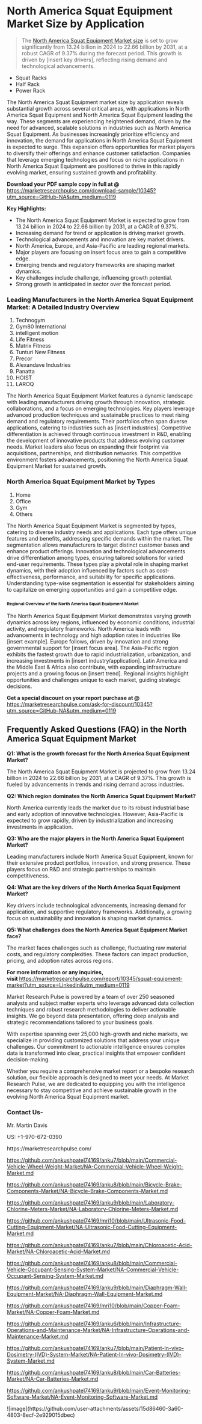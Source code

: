 <h1>North America Squat Equipment Market&nbsp;Size by Application</h1><blockquote><p>The <a href="https://marketresearchpulse.com/download-sample/10345?utm_source=GitHub-NA&amp;utm_medium=0119">North America Squat Equipment Market size</a> is set to grow significantly from 13.24 billion in 2024 to 22.66 billion by 2031, at a robust CAGR of 9.37% during the forecast period. This growth is driven by [insert key drivers], reflecting rising demand and technological advancements.</p></blockquote><ul><li>Squat Racks<li> Half Rack<li> Power Rack</li></ul><p>The North America Squat Equipment market size by application reveals substantial growth across several critical areas, with applications in North America Squat Equipment and North America Squat Equipment leading the way. These segments are experiencing heightened demand, driven by the need for advanced, scalable solutions in industries such as North America Squat Equipment. As businesses increasingly prioritize efficiency and innovation, the demand for applications in North America Squat Equipment is expected to surge. This expansion offers opportunities for market players to diversify their offerings and enhance customer satisfaction. Companies that leverage emerging technologies and focus on niche applications in North America Squat Equipment are positioned to thrive in this rapidly evolving market, ensuring sustained growth and profitability.</p><p><strong>Download your PDF sample copy in full at @ </strong><a href="https://marketresearchpulse.com/download-sample/10345?utm_source=GitHub-NA&amp;utm_medium=0119">https://marketresearchpulse.com/download-sample/10345?utm_source=GitHub-NA&amp;utm_medium=0119</a></p><p><strong>Key Highlights: </strong></p><ul><li>The North America Squat Equipment Market is expected to grow from 13.24 billion in 2024 to 22.66 billion by 2031, at a CAGR of 9.37%.</li><li>Increasing demand for trend or application is driving market growth.</li><li>Technological advancements and innovation are key market drivers.</li><li>North America, Europe, and Asia-Pacific are leading regional markets.</li><li>Major players are focusing on insert focus area to gain a competitive edge.</li><li>Emerging trends and regulatory frameworks are shaping market dynamics.</li><li>Key challenges include challenge, influencing growth potential.</li><li>Strong growth is anticipated in sector over the forecast period.</li></ul><h3>Leading Manufacturers in the North America Squat Equipment Market: A Detailed Industry Overview</h3><ol><li>Technogym</li><li>Gym80 International</li><li>intelligent motion</li><li>Life Fitness</li><li>Matrix Fitness</li><li>Tunturi New Fitness</li><li>Precor</li><li>Alexandave Industries</li><li>Panatta</li><li>HOIST</li><li>LAROQ</li></ol><div class="flex max-w-full flex-col flex-grow"><div class="min-h-8 text-message flex w-full flex-col items-end gap-2 whitespace-normal break-words [.text-message+&amp;]:mt-5" dir="auto" data-message-author-role="assistant" data-message-id="fd8432e4-4910-450d-b182-61b7bfb0a01f" data-message-model-slug="gpt-4o"><div class="flex w-full flex-col gap-1 empty:hidden first:pt-[3px]"><div class="markdown prose w-full break-words dark:prose-invert light"><p>The North America Squat Equipment Market features a dynamic landscape with leading manufacturers driving growth through innovation, strategic collaborations, and a focus on emerging technologies. Key players leverage advanced production techniques and sustainable practices to meet rising demand and regulatory requirements. Their portfolios often span diverse applications, catering to industries such as [insert industries]. Competitive differentiation is achieved through continuous investment in R&amp;D, enabling the development of innovative products that address evolving customer needs. Market leaders also focus on expanding their footprint via acquisitions, partnerships, and distribution networks. This competitive environment fosters advancements, positioning the North America Squat Equipment Market for sustained growth.</p></div></div></div></div><h3>North America Squat Equipment Market by Types</h3><ol><li>Home<li> Office<li> Gym<li> Others</li></ol><div class="flex max-w-full flex-col flex-grow"><div class="min-h-8 text-message flex w-full flex-col items-end gap-2 whitespace-normal break-words [.text-message+&amp;]:mt-5" dir="auto" data-message-author-role="assistant" data-message-id="084470be-0bb7-4664-bddf-5156b4f41249" data-message-model-slug="gpt-4o-mini"><div class="flex w-full flex-col gap-1 empty:hidden first:pt-[3px]"><div class="markdown prose w-full break-words dark:prose-invert light"><p>The North America Squat Equipment Market is segmented by types, catering to diverse industry needs and applications. Each type offers unique features and benefits, addressing specific demands within the market. The segmentation allows manufacturers to target distinct customer bases and enhance product offerings. Innovation and technological advancements drive differentiation among types, ensuring tailored solutions for varied end-user requirements. These types play a pivotal role in shaping market dynamics, with their adoption influenced by factors such as cost-effectiveness, performance, and suitability for specific applications. Understanding type-wise segmentation is essential for stakeholders aiming to capitalize on emerging opportunities and gain a competitive edge.</p></div></div></div></div><h3><span style="font-size: 11px;">Regional Overview of the North America Squat Equipment Market</span></h3><div class="flex max-w-full flex-col flex-grow"><div class="min-h-8 text-message flex w-full flex-col items-end gap-2 whitespace-normal break-words [.text-message+&amp;]:mt-5" dir="auto" data-message-author-role="assistant" data-message-id="e9038762-ce64-4e30-91c9-9bd413514231" data-message-model-slug="gpt-4o-mini"><div class="flex w-full flex-col gap-1 empty:hidden first:pt-[3px]"><div class="markdown prose w-full break-words dark:prose-invert light"><p>The North America Squat Equipment Market demonstrates varying growth dynamics across key regions, influenced by economic conditions, industrial activity, and regulatory frameworks. North America leads with advancements in technology and high adoption rates in industries like [insert example]. Europe follows, driven by innovation and strong governmental support for [insert focus area]. The Asia-Pacific region exhibits the fastest growth due to rapid industrialization, urbanization, and increasing investments in [insert industry/application]. Latin America and the Middle East &amp; Africa also contribute, with expanding infrastructure projects and a growing focus on [insert trend]. Regional insights highlight opportunities and challenges unique to each market, guiding strategic decisions.</p></div></div></div></div><p><strong>Get a special discount on your report purchase at @ </strong><a href="https://marketresearchpulse.com/ask-for-discount/10345?utm_source=GitHub-NA&amp;utm_medium=0119">https://marketresearchpulse.com/ask-for-discount/10345?utm_source=GitHub-NA&amp;utm_medium=0119</a></p><h2>Frequently Asked Questions (FAQ) in the North America Squat Equipment Market</h2><p><strong>Q1: What is the growth forecast for the North America Squat Equipment Market?</strong></p><p>The North America Squat Equipment Market is projected to grow from 13.24 billion in 2024 to 22.66 billion by 2031, at a CAGR of 9.37%. This growth is fueled by advancements in trends and rising demand across industries.</p><p><strong>Q2: Which region dominates the North America Squat Equipment Market?</strong></p><p>North America currently leads the market due to its robust industrial base and early adoption of innovative technologies. However, Asia-Pacific is expected to grow rapidly, driven by industrialization and increasing investments in application.</p><p><strong>Q3: Who are the major players in the North America Squat Equipment Market?</strong></p><p>Leading manufacturers include North America Squat Equipment, known for their extensive product portfolios, innovation, and strong presence. These players focus on R&amp;D and strategic partnerships to maintain competitiveness.</p><p><strong>Q4: What are the key drivers of the North America Squat Equipment Market?</strong></p><p>Key drivers include technological advancements, increasing demand for application, and supportive regulatory frameworks. Additionally, a growing focus on sustainability and innovation is shaping market dynamics.</p><p><strong>Q5: What challenges does the North America Squat Equipment Market face?</strong></p><p>The market faces challenges such as challenge, fluctuating raw material costs, and regulatory complexities. These factors can impact production, pricing, and adoption rates across regions.</p><p><strong>For more information or any inquiries, visit&nbsp;</strong><a href="https://marketresearchpulse.com/report/10345/squat-equipment-market?utm_source=Linkedin&utm_medium=0119">https://marketresearchpulse.com/report/10345/squat-equipment-market?utm_source=Linkedin&utm_medium=0119</a></p><p>Market Research Pulse is powered by a team of over 250 seasoned analysts and subject matter experts who leverage advanced data collection techniques and robust research methodologies to deliver actionable insights. We go beyond data presentation, offering deep analysis and strategic recommendations tailored to your business goals.</p><p>With expertise spanning over 25,000 high-growth and niche markets, we specialize in providing customized solutions that address your unique challenges. Our commitment to actionable intelligence ensures complex data is transformed into clear, practical insights that empower confident decision-making.</p><p>Whether you require a comprehensive market report or a bespoke research solution, our flexible approach is designed to meet your needs. At Market Research Pulse, we are dedicated to equipping you with the intelligence necessary to stay competitive and achieve sustainable growth in the evolving North America Squat Equipment market.</p><h3><strong>Contact Us-</strong></h3><p>Mr. Martin Davis</p><p>US: +1-970-672-0390</p><p>https://marketresearchpulse.com/</p><p><a href="https://github.com/ankushpatel74169/anku7/blob/main/Commercial-Vehicle-Wheel-Weight-Market/NA-Commercial-Vehicle-Wheel-Weight-Market.md">https://github.com/ankushpatel74169/anku7/blob/main/Commercial-Vehicle-Wheel-Weight-Market/NA-Commercial-Vehicle-Wheel-Weight-Market.md</a></p><p><a href="https://github.com/ankushpatel74169/anku8/blob/main/Bicycle-Brake-Components-Market/NA-Bicycle-Brake-Components-Market.md">https://github.com/ankushpatel74169/anku8/blob/main/Bicycle-Brake-Components-Market/NA-Bicycle-Brake-Components-Market.md</a></p><p><a href="https://github.com/ankushpatel74169/anku9/blob/main/Laboratory-Chlorine-Meters-Market/NA-Laboratory-Chlorine-Meters-Market.md">https://github.com/ankushpatel74169/anku9/blob/main/Laboratory-Chlorine-Meters-Market/NA-Laboratory-Chlorine-Meters-Market.md</a></p><p><a href="https://github.com/ankushpatel74169/mri10/blob/main/Ultrasonic-Food-Cutting-Equipment-Market/NA-Ultrasonic-Food-Cutting-Equipment-Market.md">https://github.com/ankushpatel74169/mri10/blob/main/Ultrasonic-Food-Cutting-Equipment-Market/NA-Ultrasonic-Food-Cutting-Equipment-Market.md</a></p><p><a href="https://github.com/ankushpatel74169/anku7/blob/main/Chloroacetic-Acid-Market/NA-Chloroacetic-Acid-Market.md">https://github.com/ankushpatel74169/anku7/blob/main/Chloroacetic-Acid-Market/NA-Chloroacetic-Acid-Market.md</a></p><p><a href="https://github.com/ankushpatel74169/anku8/blob/main/Commercial-Vehicle-Occupant-Sensing-System-Market/NA-Commercial-Vehicle-Occupant-Sensing-System-Market.md">https://github.com/ankushpatel74169/anku8/blob/main/Commercial-Vehicle-Occupant-Sensing-System-Market/NA-Commercial-Vehicle-Occupant-Sensing-System-Market.md</a></p><p><a href="https://github.com/ankushpatel74169/anku9/blob/main/Diaphragm-Wall-Equipment-Market/NA-Diaphragm-Wall-Equipment-Market.md">https://github.com/ankushpatel74169/anku9/blob/main/Diaphragm-Wall-Equipment-Market/NA-Diaphragm-Wall-Equipment-Market.md</a></p><p><a href="https://github.com/ankushpatel74169/mri10/blob/main/Copper-Foam-Market/NA-Copper-Foam-Market.md">https://github.com/ankushpatel74169/mri10/blob/main/Copper-Foam-Market/NA-Copper-Foam-Market.md</a></p><p><a href="https://github.com/ankushpatel74169/anku6/blob/main/Infrastructure-Operations-and-Maintenance-Market/NA-Infrastructure-Operations-and-Maintenance-Market.md">https://github.com/ankushpatel74169/anku6/blob/main/Infrastructure-Operations-and-Maintenance-Market/NA-Infrastructure-Operations-and-Maintenance-Market.md</a></p><p><a href="https://github.com/ankushpatel74169/anku7/blob/main/Patient-In-vivo-Dosimetry-(IVD)-System-Market/NA-Patient-In-vivo-Dosimetry-(IVD)-System-Market.md">https://github.com/ankushpatel74169/anku7/blob/main/Patient-In-vivo-Dosimetry-(IVD)-System-Market/NA-Patient-In-vivo-Dosimetry-(IVD)-System-Market.md</a></p><p><a href="https://github.com/ankushpatel74169/anku8/blob/main/Car-Batteries-Market/NA-Car-Batteries-Market.md">https://github.com/ankushpatel74169/anku8/blob/main/Car-Batteries-Market/NA-Car-Batteries-Market.md</a></p><p><a href="https://github.com/ankushpatel74169/anku9/blob/main/Event-Monitoring-Software-Market/NA-Event-Monitoring-Software-Market.md">https://github.com/ankushpatel74169/anku9/blob/main/Event-Monitoring-Software-Market/NA-Event-Monitoring-Software-Market.md</a></p>
![image](https://github.com/user-attachments/assets/15d86460-3a60-4803-8ecf-2e929015dbec)
